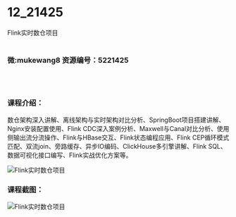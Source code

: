 # 12_21425
Flink实时数仓项目
<br/></br>
<h3>微:mukewang8 资源编号：5221425</h3>
<br/></br>
<h3>课程介绍：</h3>
<p>数仓架构深入讲解、离线架构与实时架构对比分析、SpringBoot项目搭建讲解、Nginx安装配置使用、<a title="查看与 Flink 相关的文章" target="_blank">Flink</a> CDC深入案例分析、Maxwell与Canal对比分析、使用侧输出流分流操作、Flink与HBase交互、Flink状态编程应用、Flink CEP循环模式匹配、双流join、旁路缓存、异步IO编码、ClickHouse多引擎讲解、Flink SQL、数据可视化接口编写、Flink实战优化方案等。</p>
<p><img src="https://www.ko996.com/wp-content/uploads/img/2021/10/1-37-300x174.png" alt="Flink实时数仓项目"></p>
<div class="info-desc">
<h3>课程截图：</h3>
<p><img src="https://www.ko996.com/wp-content/uploads/img/2021/10/2-33.png" alt="Flink实时数仓项目"></p>


			
</div>
